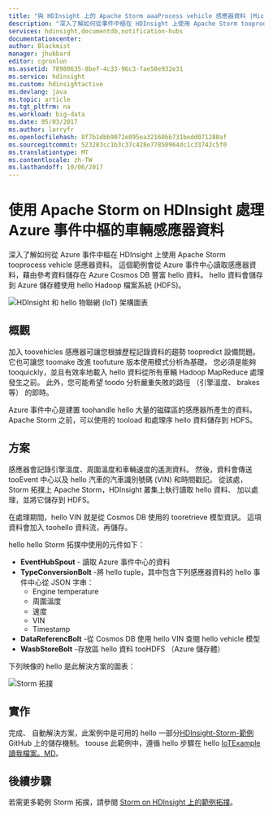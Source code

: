 ```yaml
---
title: "與 HDInsight 上的 Apache Storm aaaProcess vehicle 感應器資料 |Microsoft 文件"
description: "深入了解如何從事件中樞在 HDInsight 上使用 Apache Storm tooprocess vehicle 感應器資料。 新增模型資料從 Azure Cosmos DB，以及儲存輸出 toostorage。"
services: hdinsight,documentdb,notification-hubs
documentationcenter: 
author: Blackmist
manager: jhubbard
editor: cgronlun
ms.assetid: 78980635-8bef-4c33-96c3-fae50e932e31
ms.service: hdinsight
ms.custom: hdinsightactive
ms.devlang: java
ms.topic: article
ms.tgt_pltfrm: na
ms.workload: big-data
ms.date: 05/03/2017
ms.author: larryfr
ms.openlocfilehash: 8f7b1dbb9072e095ea32160bb731bedd071288af
ms.sourcegitcommit: 523283cc1b3c37c428e77850964dc1c33742c5f0
ms.translationtype: MT
ms.contentlocale: zh-TW
ms.lasthandoff: 10/06/2017
---
```

# <a name="process-vehicle-sensor-data-from-azure-event-hubs-using-apache-storm-on-hdinsight"></a>使用 Apache Storm on HDInsight 處理 Azure 事件中樞的車輛感應器資料

深入了解如何從 Azure 事件中樞在 HDInsight 上使用 Apache Storm tooprocess vehicle 感應器資料。 這個範例會從 Azure 事件中心讀取感應器資料，藉由參考資料儲存在 Azure Cosmos DB 豐富 hello 資料。 hello 資料會儲存到 Azure 儲存體使用 hello Hadoop 檔案系統 (HDFS)。

![HDInsight 和 hello 物聯網 (IoT) 架構圖表](./media/hdinsight-storm-iot-eventhub-documentdb/iot.png)

## <a name="overview"></a>概觀

加入 toovehicles 感應器可讓您根據歷程記錄資料的趨勢 toopredict 設備問題。 它也可讓您 toomake 改進 toofuture 版本使用模式分析為基礎。 您必須是能夠 tooquickly，並且有效率地載入 hello 資料從所有車輛 Hadoop MapReduce 處理發生之前。 此外，您可能希望 toodo 分析嚴重失敗的路徑 （引擎溫度、 brakes 等） 的即時。

Azure 事件中心是建置 toohandle hello 大量的磁碟區的感應器所產生的資料。 Apache Storm 之前，可以使用的 tooload 和處理序 hello 資料儲存到 HDFS。

## <a name="solution"></a>方案

感應器會記錄引擎溫度、周圍溫度和車輛速度的遙測資料。 然後，資料會傳送 tooEvent 中心以及 hello 汽車的汽車識別號碼 (VIN) 和時間戳記。 從該處，Storm 拓撲上 Apache Storm，HDInsight 叢集上執行讀取 hello 資料、 加以處理，並將它儲存到 HDFS。

在處理期間，hello VIN 就是從 Cosmos DB 使用的 tooretrieve 模型資訊。 這項資料會加入 toohello 資料流，再儲存。

hello hello Storm 拓撲中使用的元件如下：

* **EventHubSpout** - 讀取 Azure 事件中心的資料
* **TypeConversionBolt** -將 hello tuple，其中包含下列感應器資料的 hello 事件中心從 JSON 字串：
    * Engine temperature
    * 周圍溫度
    * 速度
    * VIN
    * Timestamp
* **DataReferencBolt** -從 Cosmos DB 使用 hello VIN 查閱 hello vehicle 模型
* **WasbStoreBolt** -存放區 hello 資料 tooHDFS （Azure 儲存體）

下列映像的 hello 是此解決方案的圖表：

![Storm 拓撲](./media/hdinsight-storm-iot-eventhub-documentdb/iottopology.png)

## <a name="implementation"></a>實作

完成、 自動解決方案，此案例中是可用的 hello 一部分[HDInsight-Storm-範例](https://github.com/hdinsight/hdinsight-storm-examples)GitHub 上的儲存機制。 toouse 此範例中，遵循 hello 步驟在 hello [IoTExample 讀我檔案。MD](https://github.com/hdinsight/hdinsight-storm-examples/blob/master/IotExample/README.md)。

## <a name="next-steps"></a>後續步驟

若需更多範例 Storm 拓撲，請參閱 [Storm on HDInsight 上的範例拓撲](hdinsight-storm-example-topology.md)。

